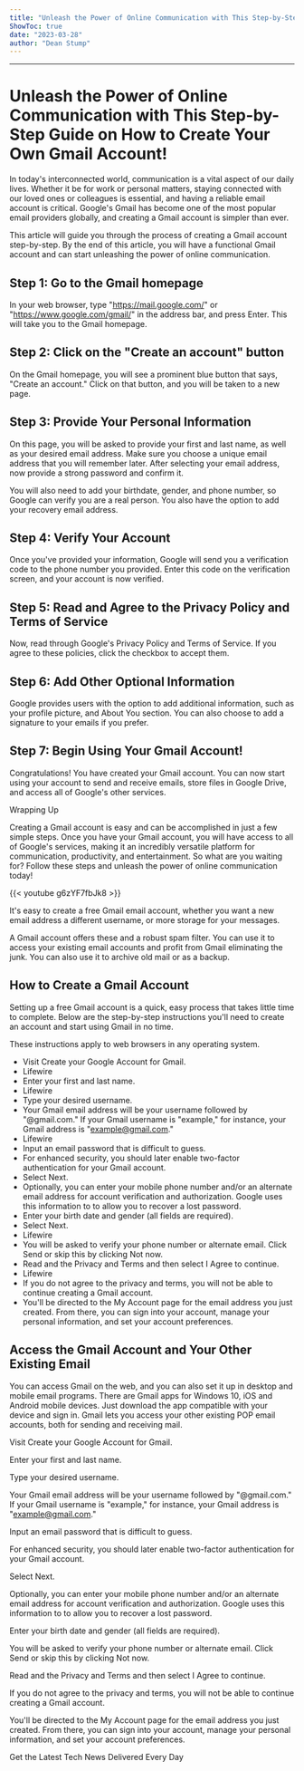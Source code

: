 ```yaml
---
title: "Unleash the Power of Online Communication with This Step-by-Step Guide on How to Create Your Own Gmail Account!"
ShowToc: true 
date: "2023-03-28"
author: "Dean Stump"
---
```

*****
# Unleash the Power of Online Communication with This Step-by-Step Guide on How to Create Your Own Gmail Account!

In today's interconnected world, communication is a vital aspect of our daily lives. Whether it be for work or personal matters, staying connected with our loved ones or colleagues is essential, and having a reliable email account is critical. Google's Gmail has become one of the most popular email providers globally, and creating a Gmail account is simpler than ever. 

This article will guide you through the process of creating a Gmail account step-by-step. By the end of this article, you will have a functional Gmail account and can start unleashing the power of online communication.

## Step 1: Go to the Gmail homepage

In your web browser, type "https://mail.google.com/" or "https://www.google.com/gmail/" in the address bar, and press Enter. This will take you to the Gmail homepage.

## Step 2: Click on the "Create an account" button

On the Gmail homepage, you will see a prominent blue button that says, "Create an account." Click on that button, and you will be taken to a new page.

## Step 3: Provide Your Personal Information

On this page, you will be asked to provide your first and last name, as well as your desired email address. Make sure you choose a unique email address that you will remember later. After selecting your email address, now provide a strong password and confirm it. 

You will also need to add your birthdate, gender, and phone number, so Google can verify you are a real person. You also have the option to add your recovery email address.

## Step 4: Verify Your Account

Once you've provided your information, Google will send you a verification code to the phone number you provided. Enter this code on the verification screen, and your account is now verified.

## Step 5: Read and Agree to the Privacy Policy and Terms of Service

Now, read through Google's Privacy Policy and Terms of Service. If you agree to these policies, click the checkbox to accept them.

## Step 6: Add Other Optional Information

Google provides users with the option to add additional information, such as your profile picture, and About You section. You can also choose to add a signature to your emails if you prefer.

## Step 7: Begin Using Your Gmail Account!

Congratulations! You have created your Gmail account. You can now start using your account to send and receive emails, store files in Google Drive, and access all of Google's other services.

Wrapping Up

Creating a Gmail account is easy and can be accomplished in just a few simple steps. Once you have your Gmail account, you will have access to all of Google's services, making it an incredibly versatile platform for communication, productivity, and entertainment. So what are you waiting for? Follow these steps and unleash the power of online communication today!

{{< youtube g6zYF7fbJk8 >}} 




It's easy to create a free Gmail email account, whether you want a new email address a different username, or more storage for your messages.

 

A Gmail account offers these and a robust spam filter. You can use it to access your existing email accounts and profit from Gmail eliminating the junk. You can also use it to archive old mail or as a backup.

 
##   How to Create a Gmail Account  
 

Setting up a free Gmail account is a quick, easy process that takes little time to complete. Below are the step-by-step instructions you'll need to create an account and start using Gmail in no time.

 
These instructions apply to web browsers in any operating system.
 
- Visit Create your Google Account for Gmail.
 - Lifewire
 - Enter your first and last name.
 - Lifewire
 - Type your desired username.
 - Your Gmail email address will be your username followed by "@gmail.com." If your Gmail username is "example," for instance, your Gmail address is "example@gmail.com."
 - Lifewire
 - Input an email password that is difficult to guess.
 - For enhanced security, you should later enable two-factor authentication for your Gmail account.
 - Select Next.
 - Optionally, you can enter your mobile phone number and/or an alternate email address for account verification and authorization. Google uses this information to to allow you to recover a lost password.
 - Enter your birth date and gender (all fields are required).
 - Select Next.
 - Lifewire
 - You will be asked to verify your phone number or alternate email. Click Send or skip this by clicking Not now.
 - Read and the Privacy and Terms and then select I Agree to continue.
 - Lifewire
 - If you do not agree to the privacy and terms, you will not be able to continue creating a Gmail account.
 - You'll be directed to the My Account page for the email address you just created. From there, you can sign into your account, manage your personal information, and set your account preferences.

 
##   Access the Gmail Account and Your Other Existing Email  
 

You can access Gmail on the web, and you can also set it up in desktop and mobile email programs. There are Gmail apps for Windows 10, iOS and Android mobile devices. Just download the app compatible with your device and sign in. Gmail lets you access your other existing POP email accounts, both for sending and receiving mail.

 

Visit Create your Google Account for Gmail.

 

Enter your first and last name.

 

Type your desired username.

 
Your Gmail email address will be your username followed by "@gmail.com." If your Gmail username is "example," for instance, your Gmail address is "example@gmail.com."
 

Input an email password that is difficult to guess.

 

For enhanced security, you should later enable two-factor authentication for your Gmail account.

 

Select Next.

 

Optionally, you can enter your mobile phone number and/or an alternate email address for account verification and authorization. Google uses this information to to allow you to recover a lost password.

 

Enter your birth date and gender (all fields are required).

 

You will be asked to verify your phone number or alternate email. Click Send or skip this by clicking Not now.

 

Read and the Privacy and Terms and then select I Agree to continue.

 
If you do not agree to the privacy and terms, you will not be able to continue creating a Gmail account.
 

You'll be directed to the My Account page for the email address you just created. From there, you can sign into your account, manage your personal information, and set your account preferences.

 

Get the Latest Tech News Delivered Every Day




